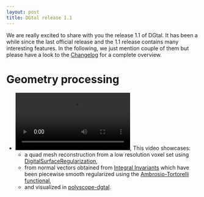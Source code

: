```yaml
---
layout: post
title: DGtal release 1.1
---
```


We are really excited to share with you the release 1.1 of DGtal. It has been a while since the last
official release and the 1.1 release contains many interesting features. In the following, we just mention
couple of them but please have a look to the [Changelog](https://github.com/DGtal-team/DGtal/blob/master/ChangeLog.md)
for a complete overview.

# Geometry processing

* ![Video](../img/regularization.mp4), This video showcases:
   * a quad mesh reconstruction from a low resolution voxel set using [DigitalSurfaceRegularization](https://dgtal-team.github.io/doc-nightly/moduleRegularization.html),
   * from normal vectors obtained from [Integral Invariants](https://dgtal-team.github.io/doc-nightlya/moduleIntegralInvariant.html) which have been piecewise smooth regularized using the [Ambrosio-Tortorelli functional](https://dgtal-team.github.io/doc-nightly/moduleGenericAT.html),
   * and visualized in [polyscope-dgtal](https://github.com/dcoeurjo/polyscope-dgtal).
